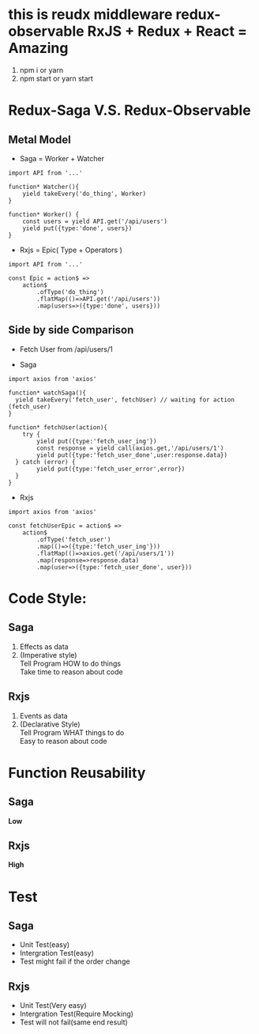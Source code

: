 # this is reudx middleware redux-observable RxJS + Redux + React = Amazing

1. npm i or yarn
2. npm start or yarn start

# Redux-Saga V.S. Redux-Observable

## Metal Model
+ Saga = Worker + Watcher
```
import API from '...'

function* Watcher(){
    yield takeEvery('do_thing', Worker)
}

function* Worker() { 
    const users = yield API.get('/api/users')
    yield put({type:'done', users})
}
```
+ Rxjs = Epic( Type + Operators )
```
import API from '...'

const Epic = action$ => 
    action$
        .ofType('do_thing')
        .flatMap(()=>API.get('/api/users'))
        .map(users=>({type:'done', users}))
```
## Side by side Comparison

+ Fetch User from /api/users/1

+ Saga
```
import axios from 'axios' 

function* watchSaga(){
  yield takeEvery('fetch_user', fetchUser) // waiting for action (fetch_user)
}

function* fetchUser(action){
    try {
        yield put({type:'fetch_user_ing'})
        const response = yield call(axios.get,'/api/users/1')
        yield put({type:'fetch_user_done',user:response.data})
  } catch (error) {
        yield put({type:'fetch_user_error',error})
  }
}
```

+ Rxjs
```
import axios from 'axios'

const fetchUserEpic = action$ => 
    action$
        .ofType('fetch_user')
        .map(()=>({type:'fetch_user_ing'}))
        .flatMap(()=>axios.get('/api/users/1'))
        .map(response=>response.data)
        .map(user=>({type:'fetch_user_done', user}))
```

# Code Style:
## Saga
1. Effects as data
2. (Imperative style)   
   Tell Program HOW to do things    
    Take time to reason about code

## Rxjs
1. Events as data
2. (Declarative Style)  
    Tell Program WHAT things to do  
    Easy to reason about code

# Function Reusability

## Saga
 **Low**

## Rxjs
 **High**

# Test

## Saga
+ Unit Test(easy)
+ Intergration Test(easy)
+ Test might fail if the order change

## Rxjs
+ Unit Test(Very easy)
+ Intergration Test(Require Mocking)
+ Test will not fail(same end result)

